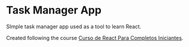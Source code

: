 # Task Manager App


SImple task manager app used as a tool to learn React. 

Created following the course [Curso de React Para Completos Iniciantes](https://www.youtube.com/watch?v=ErjWNvP6mko&t=3939s).